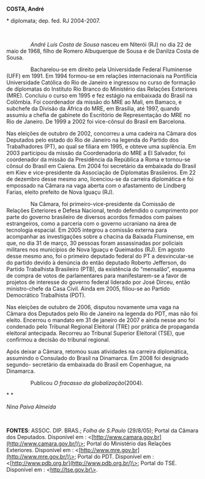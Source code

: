 **COSTA, André**

\* diplomata; dep. fed. RJ 2004-2007.

 

                *André Luís Costa de Sousa* nasceu em Niterói (RJ) no
dia 22 de maio de 1968, filho de Romero Albuquerque de Sousa e de
Danilza Costa de Sousa.

                Bacharelou-se em direito pela Universidade Federal
Fluminense (UFF) em 1991. Em 1994 formou-se em relações internacionais
na Pontifícia Universidade Católica do Rio de Janeiro e ingressou no
curso de formação de diplomatas do Instituto Rio Branco do Ministério
das Relações Exteriores (MRE). Concluiu o curso em 1995 e fez estágio na
embaixada do Brasil na Colômbia. Foi coordenador da missão do MRE ao
Mali, em Bamaco, e subchefe da Divisão da África do MRE, em Brasília,
até 1997, quando assumiu a chefia de gabinete do Escritório de
Representação do MRE no Rio de Janeiro. De 1999 a 2002 foi vice-cônsul
do Brasil em Barcelona.

Nas eleições de outubro de 2002, concorreu a uma cadeira na Câmara dos
Deputados pelo estado do Rio de Janeiro na legenda do Partido dos
Trabalhadores (PT), ao qual se filiara em 1995, e obteve uma suplência.
Em 2003 participou da missão da Coordenadoria do MRE a El Salvador, foi
coordenador da missão da Presidência da República a Roma e tornou-se
cônsul do Brasil em Caiena. Em 2004 foi secretário da embaixada do
Brasil em Kiev e vice-presidente da Associação de Diplomatas
Brasileiros. Em 22 de dezembro desse mesmo ano, licenciou-se da carreira
diplomática e foi empossado na Câmara na vaga aberta com o afastamento
de Lindberg Farias, eleito prefeito de Nova Iguaçu (RJ).

                Na Câmara, foi primeiro-vice-presidente da Comissão de
Relações Exteriores e Defesa Nacional, tendo defendido o cumprimento por
parte do governo brasileiro de diversos acordos firmados com países
estrangeiros, como a parceria com o governo ucraniano na área de
tecnologia espacial. Em 2005 integrou a comissão externa para acompanhar
as investigações sobre a chacina da Baixada Fluminense, em que, no dia
31 de março, 30 pessoas foram assassinadas por policiais militares nos
municípios de Nova Iguaçu e Queimados (RJ). Em agosto desse mesmo ano,
foi o primeiro deputado federal do PT a desvincular-se do partido devido
à denúncia do então deputado Roberto Jefferson, do Partido Trabalhista
Brasileiro (PTB), da existência do “mensalão”, esquema de compra de
votos de parlamentares para manifestarem-se a favor de projetos de
interesse do governo federal liderado por José Dirceu, então
ministro-chefe da Casa Civil. Ainda em 2005, filiou-se ao Partido
Democrático Trabalhista (PDT). 

Nas eleições de outubro de 2006, disputou novamente uma vaga na Câmara
dos Deputados pelo Rio de Janeiro na legenda do PDT, mas não foi eleito.
Encerrou o mandato em 31 de janeiro de 2007 e ainda nesse ano foi
condenado pelo Tribunal Regional Eleitoral (TRE) por prática de
propaganda eleitoral antecipada. Recorreu ao Tribunal Superior Eleitoral
(TSE), que confirmou a decisão do tribunal regional.

Após deixar a Câmara, retomou suas atividades na carreira diplomática,
assumindo o Consulado do Brasil na Dinamarca. Em 2008 foi designado
segundo- secretário da embaixada do Brasil em Copenhague, na Dinamarca.

                Publicou *O fracasso da globalização*(2004).

* *

*Nina Paiva Almeida*

 

**FONTES**: ASSOC. DIP. BRAS.; *Folha de S.Paulo* (29/8/05); Portal da
Câmara dos Deputados. Disponível em :
\<[http://www.camara.gov.br](http://www.camara.gov.br/)\>; Portal do
Ministério das Relações Exteriores. Disponível em :
\<[http://www.mre.gov.br](http://www.mre.gov.br/)\>; Portal do PDT.
Disponível em : \<[http://www.pdb.org.br](http://www.pdb.org.br/)\>;
Portal do TSE. Disponível em : \<http://tse.gov.br\>.
